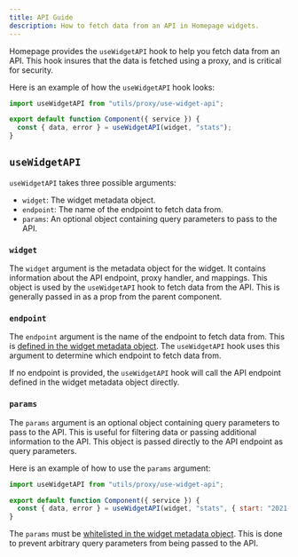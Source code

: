 ```yaml
---
title: API Guide
description: How to fetch data from an API in Homepage widgets.
---
```


Homepage provides the `useWidgetAPI` hook to help you fetch data from an API. This hook insures that the data is fetched using a proxy, and is critical for security.

Here is an example of how the `useWidgetAPI` hook looks:

```js title="Fetch data from the stats endpoint"
import useWidgetAPI from "utils/proxy/use-widget-api";

export default function Component({ service }) {
  const { data, error } = useWidgetAPI(widget, "stats");
}
```

## `useWidgetAPI`

`useWidgetAPI` takes three possible arguments:

- `widget`: The widget metadata object.
- `endpoint`: The name of the endpoint to fetch data from.
- `params`: An optional object containing query parameters to pass to the API.

### `widget`

The `widget` argument is the metadata object for the widget. It contains information about the API endpoint, proxy handler, and mappings. This object is used by the `useWidgetAPI` hook to fetch data from the API. This is generally passed in as a prop from the parent component.

### `endpoint`

The `endpoint` argument is the name of the endpoint to fetch data from. This is [defined in the widget metadata object](widget.md#endpoint). The `useWidgetAPI` hook uses this argument to determine which endpoint to fetch data from.

If no endpoint is provided, the `useWidgetAPI` hook will call the API endpoint defined in the widget metadata object directly.

### `params`

The `params` argument is an optional object containing query parameters to pass to the API. This is useful for filtering data or passing additional information to the API. This object is passed directly to the API endpoint as query parameters.

Here is an example of how to use the `params` argument:

```js title="Fetch data from the stats endpoint with query parameters"
import useWidgetAPI from "utils/proxy/use-widget-api";

export default function Component({ service }) {
  const { data, error } = useWidgetAPI(widget, "stats", { start: "2021-01-01", end: "2021-12-31" });
}
```

The `params` must be [whitelisted in the widget metadata object](widget.md#params). This is done to prevent arbitrary query parameters from being passed to the API.
